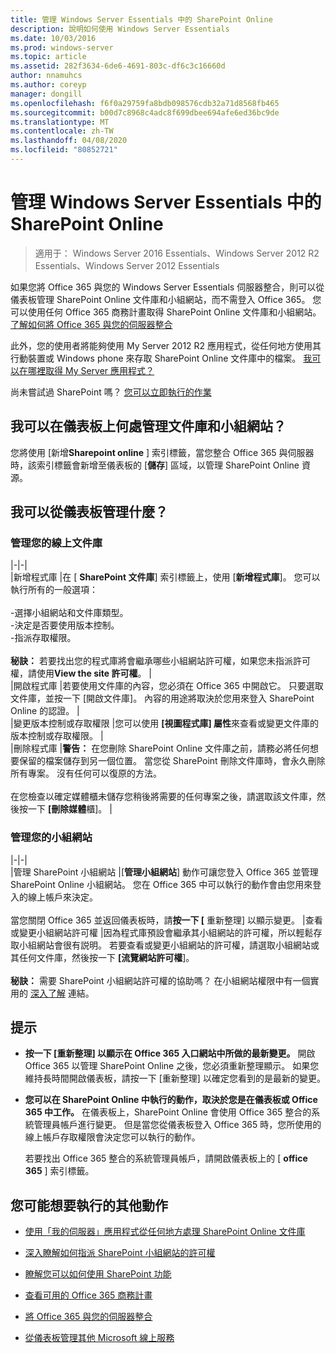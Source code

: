 ```yaml
---
title: 管理 Windows Server Essentials 中的 SharePoint Online
description: 說明如何使用 Windows Server Essentials
ms.date: 10/03/2016
ms.prod: windows-server
ms.topic: article
ms.assetid: 282f3634-6de6-4691-803c-df6c3c16660d
author: nnamuhcs
ms.author: coreyp
manager: dongill
ms.openlocfilehash: f6f0a29759fa8bdb098576cdb32a71d8568fb465
ms.sourcegitcommit: b00d7c8968c4adc8f699dbee694afe6ed36bc9de
ms.translationtype: MT
ms.contentlocale: zh-TW
ms.lasthandoff: 04/08/2020
ms.locfileid: "80852721"
---
```

# <a name="manage-sharepoint-online-in-windows-server-essentials"></a>管理 Windows Server Essentials 中的 SharePoint Online

>適用于： Windows Server 2016 Essentials、Windows Server 2012 R2 Essentials、Windows Server 2012 Essentials

如果您將 Office 365 與您的 Windows Server Essentials 伺服器整合，則可以從儀表板管理 SharePoint Online 文件庫和小組網站，而不需登入 Office 365。 您可以使用任何 Office 365 商務計畫取得 SharePoint Online 文件庫和小組網站。 [了解如何將 Office 365 與您的伺服器整合](Manage-Office-365-in-Windows-Server-Essentials.md)  
  
 此外，您的使用者將能夠使用 My Server 2012 R2 應用程式，從任何地方使用其行動裝置或 Windows phone 來存取 SharePoint Online 文件庫中的檔案。 [我可以在哪裡取得 My Server 應用程式？](../use/Use-the-My-Server-App-to-Connect-to-Windows-Server-Essentials.md)  
  
 尚未嘗試過 SharePoint 嗎？ [您可以立即執行的作業](https://office.microsoft.com/office365-sharepoint-online-enterprise-help/get-started-with-sharepoint-2013-HA102772778.aspx)  
  
## <a name="where-on-the-dashboard-will-i-manage-my-libraries-and-team-sites"></a>我可以在儀表板上何處管理文件庫和小組網站？  
 您將使用 [新增**Sharepoint online** ] 索引標籤，當您整合 Office 365 與伺服器時，該索引標籤會新增至儀表板的 [**儲存**] 區域，以管理 SharePoint Online 資源。  

  
## <a name="what-can-i-manage-from-the-dashboard"></a>我可以從儀表板管理什麼？  
  
### <a name="manage-your-online-libraries"></a>管理您的線上文件庫  
   
|-|-|  
|新增程式庫 |在 [ **SharePoint 文件庫**] 索引標籤上，使用 [**新增程式庫**]。 您可以執行所有的一般選項：<br /><br /> -選擇小組網站和文件庫類型。<br />-決定是否要使用版本控制。<br />-指派存取權限。<br /><br /> **秘訣：** 若要找出您的程式庫將會繼承哪些小組網站許可權，如果您未指派許可權，請使用**View the site 許可權**。 |  
|開啟程式庫 |若要使用文件庫的內容，您必須在 Office 365 中開啟它。 只要選取文件庫，並按一下 [開啟文件庫]。 內容的用途將取決於您用來登入 SharePoint Online 的認證。 |  
|變更版本控制或存取權限 |您可以使用 **[視圖程式庫] 屬性**來查看或變更文件庫的版本控制或存取權限。 |  
|刪除程式庫 |**警告：** 在您刪除 SharePoint Online 文件庫之前，請務必將任何想要保留的檔案儲存到另一個位置。 當您從 SharePoint 刪除文件庫時，會永久刪除所有專案。 沒有任何可以復原的方法。<br /><br /> 在您檢查以確定媒體櫃未儲存您稍後將需要的任何專案之後，請選取該文件庫，然後按一下 **[刪除媒體**櫃]。 |  
  
### <a name="manage-your-team-sites"></a>管理您的小組網站  
 
|-|-|  
|管理 SharePoint 小組網站 |[**管理小組網站**] 動作可讓您登入 Office 365 並管理 SharePoint Online 小組網站。 您在 Office 365 中可以執行的動作會由您用來登入的線上帳戶來決定。<br /><br /> 當您關閉 Office 365 並返回儀表板時，請**按一下 [** 重新整理] 以顯示變更。 |查看或變更小組網站許可權 |因為程式庫預設會繼承其小組網站的許可權，所以輕鬆存取小組網站會很有説明。 若要查看或變更小組網站的許可權，請選取小組網站或其任何文件庫，然後按一下 **[流覽網站許可權**]。<br /><br /> **秘訣：** 需要 SharePoint 小組網站許可權的協助嗎？ 在小組網站權限中有一個實用的 [深入了解](https://office.microsoft.com/office365-sharepoint-online-enterprise-help/introduction-control-user-access-with-permissions-HA102771919.aspx?CTT=5&origin=HA102771924) 連結。  
  
## <a name="tips"></a>提示  
  
-   **按一下 [重新整理] 以顯示在 Office 365 入口網站中所做的最新變更。** 開啟 Office 365 以管理 SharePoint Online 之後，您必須重新整理顯示。 如果您維持長時間開啟儀表板，請按一下 [重新整理] 以確定您看到的是最新的變更。  
  
-   **您可以在 SharePoint Online 中執行的動作，取決於您是在儀表板或 Office 365 中工作。** 在儀表板上，SharePoint Online 會使用 Office 365 整合的系統管理員帳戶進行變更。 但是當您從儀表板登入 Office 365 時，您所使用的線上帳戶存取權限會決定您可以執行的動作。  
  
     若要找出 Office 365 整合的系統管理員帳戶，請開啟儀表板上的 [ **office 365** ] 索引標籤。  
  
## <a name="other-things-you-might-want-to-do"></a>您可能想要執行的其他動作  
  
-   [使用「我的伺服器」應用程式從任何地方處理 SharePoint Online 文件庫](../use/Use-the-My-Server-App-to-Connect-to-Windows-Server-Essentials.md)  
  
-   [深入瞭解如何指派 SharePoint 小組網站的許可權](https://office.microsoft.com/office365-sharepoint-online-enterprise-help/introduction-control-user-access-with-permissions-HA102771919.aspx?CTT=5&origin=HA102771924)  
  
-   [瞭解您可以如何使用 SharePoint 功能](https://office.microsoft.com/office365-sharepoint-online-enterprise-help/get-started-with-sharepoint-2013-HA102772778.aspx)  
  
-   [查看可用的 Office 365 商務計畫](https://office.microsoft.com/business/compare-office-365-for-business-plans-FX102918419.aspx?CR_CC=200061904&WT.srch=1&WT.mc_ID=PS_bing_O365Comm_what-is-office-365-for_Text)  
  
-   [將 Office 365 與您的伺服器整合](Manage-Office-365-in-Windows-Server-Essentials.md)  
  
-   [從儀表板管理其他 Microsoft 線上服務](Manage-Microsoft-Online-Services-in-Windows-Server-Essentials.md)
